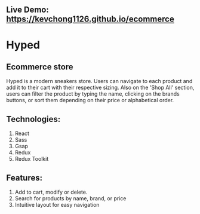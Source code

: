 ## Live Demo: https://kevchong1126.github.io/ecommerce

# Hyped
## Ecommerce store

Hyped is a modern sneakers store. Users can navigate to each product and add it to their cart with their respective sizing. Also on the 'Shop All' section, users can filter the product by typing the name, clicking on the brands buttons, or sort them depending on their price or alphabetical order.

## Technologies:

1. React
2. Sass
3. Gsap
4. Redux
5. Redux Toolkit

   
## Features:

1. Add to cart, modify or delete.
2. Search for products by name, brand, or price
3. Intuitive layout for easy navigation
